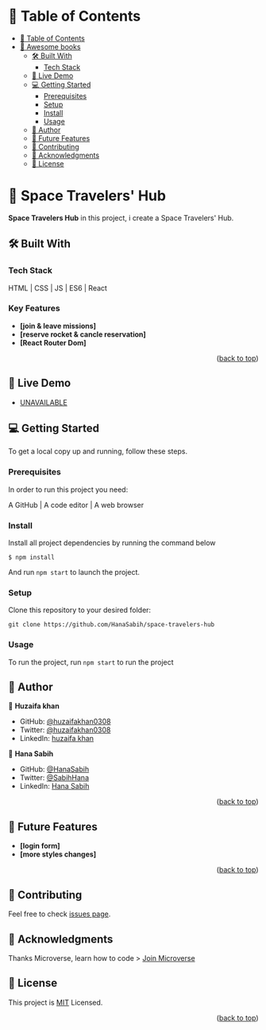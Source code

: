 # 📗 Table of Contents

- [📗 Table of Contents](#-table-of-contents)
- [📖 Awesome books ](#-awesome-books-)
  - [🛠 Built With ](#-built-with-)
    - [Tech Stack ](#tech-stack-)
  - [🚀 Live Demo ](#-live-demo-)
  - [💻 Getting Started ](#-getting-started-)
    - [Prerequisites](#prerequisites)
    - [Setup](#setup)
    - [Install](#install)
    - [Usage](#usage)
  - [👥 Author ](#-author-)
  - [🔭 Future Features ](#-future-features-)
  - [🤝 Contributing ](#-contributing-)
  - [🙏 Acknowledgments ](#-acknowledgments-)
  - [📝 License ](#-license-)

# 📖 Space Travelers' Hub <a name="about-project"></a>

**Space Travelers Hub** in this project, i create a Space Travelers' Hub.

## 🛠 Built With <a name="built-with"></a>

### Tech Stack <a name="tech-stack"></a>

HTML | CSS | JS | ES6 | React

### Key Features <a name="key-features"></a>

- **[join & leave missions]**
- **[reserve rocket & cancle reservation]**
- **[React Router Dom]**

<p align="right">(<a href="#readme-top">back to top</a>)</p>

## 🚀 Live Demo <a name="live-demo"></a>

- [UNAVAILABLE]()

## 💻 Getting Started <a name="getting-started"></a>

To get a local copy up and running, follow these steps.

### Prerequisites

In order to run this project you need:

A GitHub | A code editor | A web browser

### Install

Install all project dependencies by running the command below

  `$ npm install`
  
And run `npm start` to launch the project.

### Setup

Clone this repository to your desired folder:

  `git clone https://github.com/HanaSabih/space-travelers-hub`

### Usage

To run the project, run `npm start` to run the project

## 👥 Author <a name="author"></a>

👤 **Huzaifa khan**

- GitHub: [@huzaifakhan0308](https://github.com/huzaifakhan0308)
- Twitter: [@huzaifakhan0308](https://twitter.com/home?lang=en)
- LinkedIn: [huzaifa khan](https://www.linkedin.com/in/huzaifa-khan-938140256/)

👤 **Hana Sabih**

- GitHub: [@HanaSabih](https://github.com/HanaSabih)
- Twitter: [@SabihHana](https://twitter.com/SabihHana)
- LinkedIn: [Hana Sabih](https://www.linkedin.com/in/hana-sabih/)

<p align="right">(<a href="#readme-top">back to top</a>)</p>


## 🔭 Future Features <a name="future-features"></a>

- **[login form]**
- **[more styles changes]**

<p align="right">(<a href="#readme-top">back to top</a>)</p>

## 🤝 Contributing <a name="contributing"></a>

Feel free to check [issues page](https://github.com/HanaSabih/space-travelers-hub/issues).

## 🙏 Acknowledgments <a name="acknowledgements"></a>


Thanks Microverse, learn how to code > [Join Microverse](https://www.microverse.org/?grsf=9m3hq6)

## 📝 License <a name="license"></a>

This project is [MIT](./LICENSE) Licensed.

<p align="right">(<a href="#readme-top">back to top</a>)</p>